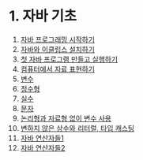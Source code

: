 # 1. 자바 기초

01. [자바 프로그래밍 시작하기]()
02. [자바와 이클립스 설치하기]()
03. [첫 자바 프로그램 만들고 실행하기]()
04. [컴퓨터에서 자료 표현하기]()
05. [변수]()
06. [정수형]()
07. [실수]()    
08. [문자]()
09. [논리형과 자료형 없이 변수 사용]() 
10. [변하지 않은 상수와 리터럴, 타입 캐스팅]()
11. [자바 연산자들1]()
12. [자바 연산자들2]()